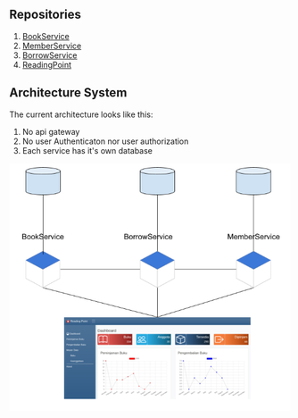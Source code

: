 ## Repositories

1. [BookService](https://github.com/ezra-dalimunthe/BookService)
2. [MemberService](https://github.com/ezra-dalimunthe/MemberService)
3. [BorrowService](https://github.com/ezra-dalimunthe/BorrowService)
4. [ReadingPoint](https://github.com/ezra-dalimunthe/ReadingPointWebFrontEnd)

## Architecture System

The current architecture looks like this:
1. No api gateway
2. No user Authenticaton nor user authorization
3. Each service has it's own database 

![architecture](../images/architectur1.png)



